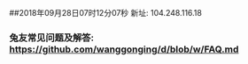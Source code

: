 ##2018年09月28日07时12分07秒 新址: 104.248.116.18
### 兔友常见问题及解答: https://github.com/wanggonging/d/blob/w/FAQ.md
